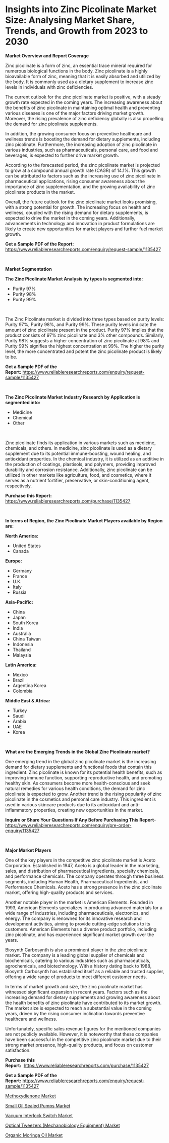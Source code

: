 <p><h1>Insights into Zinc Picolinate Market Size: Analysing Market Share, Trends, and Growth from 2023 to 2030</h1></p><p><strong>Market Overview and Report Coverage</strong></p>
<p><p>Zinc picolinate is a form of zinc, an essential trace mineral required for numerous biological functions in the body. Zinc picolinate is a highly bioavailable form of zinc, meaning that it is easily absorbed and utilized by the body. It is commonly used as a dietary supplement to increase zinc levels in individuals with zinc deficiencies.</p><p>The current outlook for the zinc picolinate market is positive, with a steady growth rate expected in the coming years. The increasing awareness about the benefits of zinc picolinate in maintaining optimal health and preventing various diseases is one of the major factors driving market growth. Moreover, the rising prevalence of zinc deficiency globally is also propelling the demand for zinc picolinate supplements.</p><p>In addition, the growing consumer focus on preventive healthcare and wellness trends is boosting the demand for dietary supplements, including zinc picolinate. Furthermore, the increasing adoption of zinc picolinate in various industries, such as pharmaceuticals, personal care, and food and beverages, is expected to further drive market growth.</p><p>According to the forecasted period, the zinc picolinate market is projected to grow at a compound annual growth rate (CAGR) of 14.1%. This growth can be attributed to factors such as the increasing use of zinc picolinate in pharmaceutical applications, rising consumer awareness about the importance of zinc supplementation, and the growing availability of zinc picolinate products in the market.</p><p>Overall, the future outlook for the zinc picolinate market looks promising, with a strong potential for growth. The increasing focus on health and wellness, coupled with the rising demand for dietary supplements, is expected to drive the market in the coming years. Additionally, advancements in technology and innovation in product formulations are likely to create new opportunities for market players and further fuel market growth.</p></p>
<p><strong>Get a Sample PDF of the Report:</strong> <a href="https://www.reliableresearchreports.com/enquiry/request-sample/1135427">https://www.reliableresearchreports.com/enquiry/request-sample/1135427</a></p>
<p>&nbsp;</p>
<p><strong>Market Segmentation</strong></p>
<p><strong>The Zinc Picolinate Market Analysis by types is segmented into:</strong></p>
<p><ul><li>Purity 97%</li><li>Purity 98%</li><li>Purity 99%</li></ul></p>
<p>&nbsp;</p>
<p><p>The Zinc Picolinate market is divided into three types based on purity levels: Purity 97%, Purity 98%, and Purity 99%. These purity levels indicate the amount of zinc picolinate present in the product. Purity 97% implies that the product consists of 97% zinc picolinate and 3% other compounds. Similarly, Purity 98% suggests a higher concentration of zinc picolinate at 98% and Purity 99% signifies the highest concentration at 99%. The higher the purity level, the more concentrated and potent the zinc picolinate product is likely to be.</p></p>
<p><strong>Get a Sample PDF of the Report:</strong>&nbsp;<a href="https://www.reliableresearchreports.com/enquiry/request-sample/1135427">https://www.reliableresearchreports.com/enquiry/request-sample/1135427</a></p>
<p>&nbsp;</p>
<p><strong>The Zinc Picolinate Market Industry Research by Application is segmented into:</strong></p>
<p><ul><li>Medicine</li><li>Chemical</li><li>Other</li></ul></p>
<p>&nbsp;</p>
<p><p>Zinc picolinate finds its application in various markets such as medicine, chemicals, and others. In medicine, zinc picolinate is used as a dietary supplement due to its potential immune-boosting, wound healing, and antioxidant properties. In the chemical industry, it is utilized as an additive in the production of coatings, plastisols, and polymers, providing improved durability and corrosion resistance. Additionally, zinc picolinate can be utilized in other markets like agriculture, food, and cosmetics, where it serves as a nutrient fortifier, preservative, or skin-conditioning agent, respectively.</p></p>
<p><strong>Purchase this Report:</strong>&nbsp; <a href="https://www.reliableresearchreports.com/purchase/1135427">https://www.reliableresearchreports.com/purchase/1135427</a></p>
<p>&nbsp;</p>
<p><strong>In terms of Region, the Zinc Picolinate Market Players available by Region are:</strong></p>
<p>
    <p> <strong> North America: </strong>
        <ul>
            <li>United States</li>
            <li>Canada</li>
        </ul>
        </p> 
    <p> <strong> Europe: </strong>
        <ul>
            <li>Germany</li>
            <li>France</li>
            <li>U.K.</li>
            <li>Italy</li>
            <li>Russia</li>
        </ul>
        </p> 
    <p> <strong> Asia-Pacific: </strong>
        <ul>
            <li>China</li>
            <li>Japan</li>
            <li>South Korea</li>
            <li>India</li>
            <li>Australia</li>
            <li>China Taiwan</li>
            <li>Indonesia</li>
            <li>Thailand</li>
            <li>Malaysia</li>
        </ul>
        </p> 
    <p> <strong> Latin America: </strong>
        <ul>
            <li>Mexico</li>
            <li>Brazil</li>
            <li>Argentina Korea</li>
            <li>Colombia</li>
        </ul>
        </p> 
    <p> <strong> Middle East & Africa: </strong>
        <ul>
            <li>Turkey</li>
            <li>Saudi</li>
            <li>Arabia</li>
            <li>UAE</li>
            <li>Korea</li>
        </ul>
    </p>
    </p>
<p>&nbsp;</p>
<p><strong>What are the Emerging Trends in the Global Zinc Picolinate market?</strong></p>
<p><p>One emerging trend in the global zinc picolinate market is the increasing demand for dietary supplements and functional foods that contain this ingredient. Zinc picolinate is known for its potential health benefits, such as improving immune function, supporting reproductive health, and promoting healthy skin. As consumers become more health-conscious and seek natural remedies for various health conditions, the demand for zinc picolinate is expected to grow. Another trend is the rising popularity of zinc picolinate in the cosmetics and personal care industry. This ingredient is used in various skincare products due to its antioxidant and anti-inflammatory properties, creating new opportunities in the market.</p></p>
<p><strong>Inquire or Share Your Questions If Any Before Purchasing This Report</strong>- <a href="https://www.reliableresearchreports.com/enquiry/pre-order-enquiry/1135427">https://www.reliableresearchreports.com/enquiry/pre-order-enquiry/1135427</a></p>
<p>&nbsp;</p>
<p><strong>Major Market Players</strong></p>
<p><p>One of the key players in the competitive zinc picolinate market is Aceto Corporation. Established in 1947, Aceto is a global leader in the marketing, sales, and distribution of pharmaceutical ingredients, specialty chemicals, and performance chemicals. The company operates through three business segments, including Human Health, Pharmaceutical Ingredients, and Performance Chemicals. Aceto has a strong presence in the zinc picolinate market, offering high-quality products and services.</p><p>Another notable player in the market is American Elements. Founded in 1993, American Elements specializes in producing advanced materials for a wide range of industries, including pharmaceuticals, electronics, and energy. The company is renowned for its innovative research and development activities, aiming to provide cutting-edge solutions to its customers. American Elements has a diverse product portfolio, including zinc picolinate, and has experienced significant market growth over the years.</p><p>Biosynth Carbosynth is also a prominent player in the zinc picolinate market. The company is a leading global supplier of chemicals and biochemicals, catering to various industries such as pharmaceuticals, agrochemicals, and biotechnology. With a history dating back to 1988, Biosynth Carbosynth has established itself as a reliable and trusted supplier, offering a wide range of products to meet different customer needs.</p><p>In terms of market growth and size, the zinc picolinate market has witnessed significant expansion in recent years. Factors such as the increasing demand for dietary supplements and growing awareness about the health benefits of zinc picolinate have contributed to its market growth. The market size is expected to reach a substantial value in the coming years, driven by the rising consumer inclination towards preventive healthcare and wellness.</p><p>Unfortunately, specific sales revenue figures for the mentioned companies are not publicly available. However, it is noteworthy that these companies have been successful in the competitive zinc picolinate market due to their strong market presence, high-quality products, and focus on customer satisfaction.</p></p>
<p><strong>Purchase this Report:</strong>&nbsp;&nbsp;<a href="https://www.reliableresearchreports.com/purchase/1135427">https://www.reliableresearchreports.com/purchase/1135427</a></p>
<p></p>
<p><strong>Get a Sample PDF of the Report:</strong>&nbsp;<a href="https://www.reliableresearchreports.com/enquiry/request-sample/1135427">https://www.reliableresearchreports.com/enquiry/request-sample/1135427</a></p>
<p><p><a href="https://github.com/rahu1502/Market-Research-Report-List-1/blob/main/methoxydienone-market.md">Methoxydienone Market</a></p><p><a href="https://medium.com/@jackybrekke/small-oil-sealed-pumps-market-outlook-industry-overview-and-forecast-2023-to-2030-284b1d3c6a7e">Small Oil Sealed Pumps Market</a></p><p><a href="https://medium.com/@taniawisozk2023/vacuum-interlock-switch-market-comprehensive-assessment-by-type-application-and-geography-aef675708f8c">Vacuum Interlock Switch Market</a></p><p><a href="https://medium.com/@deronwisoky1977/optical-tweezers-mechanobiology-equipment-market-size-reveals-the-best-marketing-channels-in-8410f67806fd">Optical Tweezers (Mechanobiology Equipment) Market</a></p><p><a href="https://github.com/rahu1505/Market-Research-Report-List-1/blob/main/organic-moringa-oil-market.md">Organic Moringa Oil Market</a></p></p>